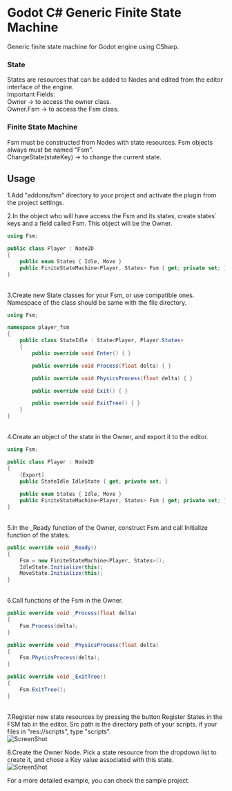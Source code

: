 # Godot C#  Generic Finite State Machine

Generic finite state machine for Godot engine using CSharp.

### State
States are resources that can be added to Nodes and edited from the editor interface of the engine. \
Important Fields: \
Owner -> to access the owner class. \
Owner.Fsm -> to access the Fsm class.

### Finite State Machine
Fsm must be constructed from Nodes with state resources. Fsm objects always must be named "Fsm". \
ChangeState(stateKey) -> to change the current state.

## Usage
1.Add "addons/fsm" directory to your project and activate the plugin from the project settings.

2.In the object who will have access the Fsm and its states, create states`
keys and a field called Fsm. This object will be the Owner.
```csharp
using Fsm;

public class Player : Node2D
{
    public enum States { Idle, Move }
    public FiniteStateMachine<Player, States> Fsm { get; private set; }
}
```
\
3.Create new State classes for your Fsm, or use compatible ones. Namespace of the class should be 
same with the file directory.
```csharp
using Fsm;

namespace player_fsm
{
    public class StateIdle : State<Player, Player.States>
    {
        public override void Enter() { }

        public override void Process(float delta) { }

        public override void PhysicsProcess(float delta) { }

        public override void Exit() { }

        public override void ExitTree() { }
    }
}
```
\
4.Create an object of the state in the Owner, and export it to the editor.
```csharp
using Fsm;

public class Player : Node2D
{
    [Export]
    public StateIdle IdleState { get; private set; }
    
    public enum States { Idle, Move }
    public FiniteStateMachine<Player, States> Fsm { get; private set; }
}
```
\
5.In the _Ready function of the Owner, construct Fsm and call Initialize function of the states.
```csharp
public override void _Ready()
{
    Fsm = new FiniteStateMachine<Player, States>();
    IdleState.Initialize(this);
    MoveState.Initialize(this);
}
```
\
6.Call functions of the Fsm in the Owner.
```csharp
public override void _Process(float delta)
{
    Fsm.Process(delta);
}

public override void _PhysicsProcess(float delta)
{
    Fsm.PhysicsProcess(delta);
}

public override void _ExitTree()
{
    Fsm.ExitTree();
}
```
\
7.Register new state resources by pressing the button Register States in the FSM tab in the 
editor. Src path is the directory path of your scripts. if your files in "res://scripts", type "scripts". \
![ScreenShot](https://raw.github.com/Tinky364/GodotFiniteStateMachine/master/img/fsm.png)

8.Create the Owner Node. Pick a state resource from the dropdown list to create it, and chose a Key value associated with this state. \
![ScreenShot](https://raw.github.com/Tinky364/GodotFiniteStateMachine/master/img/state_resource.png)


For a more detailed example, you can check the sample project.